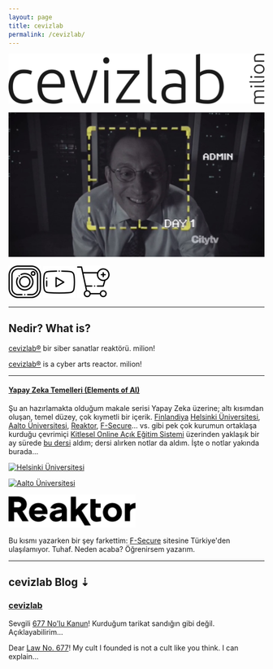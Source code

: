 ```yaml
---
layout: page
title: cevizlab
permalink: /cevizlab/
---
```


![cevizlab Logo](/assets/img/cevizlab-logo.png "cevizlab Logo")

![whoami admin](/assets/img/poi-whoami-admin.png "whoami admin")

[![Instagram Icon](/assets/img/instagram-icon.png "Instagram")](https://www.instagram.com/cevizlab/)
[![Youtube Icon](/assets/img/youtube-icon.png "Youtube")](https://www.youtube.com/channel/UCdr-_dvdG8W1piZWRUUMWrw)
[![Cart Icon](/assets/img/cart-icon.png "Shopier")](/store/)

---

## Nedir? What is?

[cevizlab®](/cevizlab/) bir siber sanatlar reaktörü. milion!

[cevizlab®](/cevizlab/) is a cyber arts reactor. milion!

---

#### [Yapay Zeka Temelleri (Elements of AI)](https://www.elementsofai.com/)

Şu an hazırlamakta olduğum makale serisi Yapay Zeka üzerine; altı kısımdan
oluşan, temel düzey, çok kıymetli bir içerik.
[Finlandiya](https://finland.fi/) [Helsinki
Üniversitesi](https://www.helsinki.fi/en), [Aalto
Üniversitesi](https://www.aalto.fi/en), [Reaktor](https://www.reaktor.com/),
[F-Secure](https://www.f-secure.com/en)... vs. gibi pek çok kurumun ortaklaşa
kurduğu çevrimiçi [Kitlesel Online Açık Eğitim
Sistemi](https://www.mooc.fi/en) üzerinden yaklaşık bir ay sürede [bu
dersi](https://www.elementsofai.com/) aldım; dersi alırken notlar da aldım.
İşte o notlar yakında burada...

[![Helsinki Üniversitesi](/assets/img/helsinki-uni-logo.png "Helsinki
Üniversitesi")](https://www.helsinki.fi/en)

[![Aalto Üniversitesi](/assets/img/aalto-uni-logo.png "Aalto
Üniversitesi")](https://www.aalto.fi/en)

[![Reaktor](/assets/img/reaktor-logo.png "Reaktor")](https://www.reaktor.com/)

Bu kısmı yazarken bir şey farkettim:
[F-Secure](https://www.f-secure.com/en) sitesine Türkiye'den ulaşılamıyor.
Tuhaf. Neden acaba? Öğrenirsem yazarım.

---

## cevizlab Blog ⇣

### [cevizlab](/cevizlab/2020/09/27/cevizlab.html)

Sevgili [677 No'lu
Kanun](https://www.mevzuat.gov.tr/MevzuatMetin/1.3.677.pdf)! Kurduğum tarikat
sandığın gibi değil. Açıklayabilirim...

Dear [Law No. 677](https://www.mevzuat.gov.tr/MevzuatMetin/1.3.677.pdf)! My
cult I founded is not a cult like you think. I can explain...
